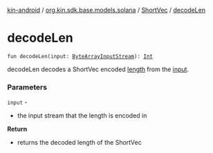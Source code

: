 [kin-android](../../index.md) / [org.kin.sdk.base.models.solana](../index.md) / [ShortVec](index.md) / [decodeLen](./decode-len.md)

# decodeLen

`fun decodeLen(input: `[`ByteArrayInputStream`](https://docs.oracle.com/javase/6/docs/api/java/io/ByteArrayInputStream.html)`): `[`Int`](https://kotlinlang.org/api/latest/jvm/stdlib/kotlin/-int/index.html)

decodeLen decodes a ShortVec encoded [length](#) from the [input](decode-len.md#org.kin.sdk.base.models.solana.ShortVec$decodeLen(java.io.ByteArrayInputStream)/input).

### Parameters

`input` -
* the input stream that the length is encoded in

**Return**
* returns the decoded length of the ShortVec

